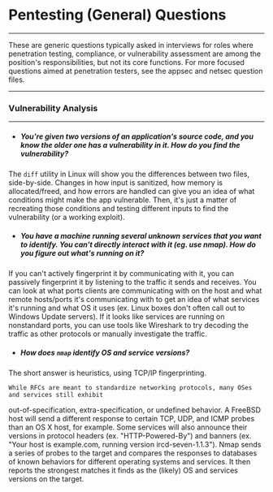 # Pentesting (General) Questions
------
These are generic questions typically asked in interviews for roles where penetration testing, compliance, or 
vulnerability assessment are among the position's responsibilities, but not its core functions. For more 
focused questions aimed at penetration testers, see the appsec and netsec question files.

------
### Vulnerability Analysis
------

+ ##### You're given two versions of an application's source code, and you know the older one has a vulnerability in it. How do you find the vulnerability?
The `diff` utility in Linux will show you the differences between two files, side-by-side. Changes in how 
input is sanitized, how memory is allocated/freed, and how errors are handled can give you an idea of what 
conditions might make the app vulnerable. Then, it's just a matter of recreating those conditions and testing 
different inputs to find the vulnerability (or a working exploit).


+ ##### You have a machine running several unknown services that you want to identify. You can't directly interact with it (eg. use nmap). How do you figure out what's running on it?
If you can't actively fingerprint it by communicating with it, you can passively fingerprint it by listening 
to the traffic it sends and receives. You can look at what ports clients are communicating with on the host 
and what remote hosts/ports it's communicating with to get an idea of what services it's running and what OS 
it uses (ex. Linux boxes don't often call out to Windows Update servers). If it looks like services are 
running on nonstandard ports, you can use tools like Wireshark to try decoding the traffic as other protocols 
or manually investigate the traffic.

+ ##### How does `nmap` identify OS and service versions?
The short answer is heuristics, using TCP/IP fingerprinting.

    While RFCs are meant to standardize networking protocols, many OSes and services still exhibit 
out-of-specification, extra-specification, or undefined behavior. A FreeBSD host will send a different 
response to certain TCP, UDP, and ICMP probes than an OS X host, for example. Some services will also 
announce their versions in protocol headers (ex. "HTTP-Powered-By") and banners (ex. "Your host is 
example.com, running version ircd-seven-1.1.3"). Nmap sends a series of probes to the target and compares the 
responses to databases of known behaviors for different operating systems and services. It then reports the 
strongest matches it finds as the (likely) OS and services versions on the target.
